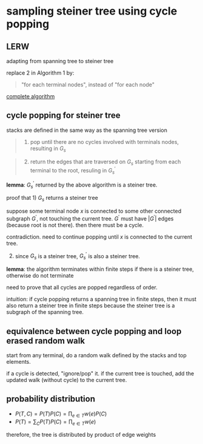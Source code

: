# sampling steiner tree using cycle popping


## LERW

adapting from spanning tree to steiner tree

replace 2 in Algorithm 1 by:

> "for each terminal nodes", instead of "for each node"

[complete algorithm](http://193.166.24.212/loop_erasing.pdf)

## cycle popping for steiner tree

stacks are defined in the same way as the spanning tree version

> 1) pop until there are no cycles involved with terminals nodes, resulting in $`G_s`$

> 2) return the edges that are traversed on $`G_s`$ starting from each terminal to the root, resuling in $`G_s^{'}`$


**lemma**: $`G_s^{'}`$ returned by the above algorithm is a steiner tree. 

proof that 1) $`G_s`$ returns a steiner tree

suppose some terminal node $`x`$ is connected to some other connected subgraph $`G^{'}`$, not touching the current tree. 
$`G^{'}`$ must have $`|G^{'}|`$ edges (because root is not there). then there must be a cycle. 

contradiction. need to continue popping until $`x`$ is connected to the current tree.

2) since $`G_s`$ is a steiner tree, $`G_s^{'}`$ is also a steiner tree. 

**lemma**: the algorithm terminates within finite steps if there is a steiner tree, otherwise do not terminate 

need to prove that all cycles are popped regardless of order. 

intuition: if cycle popping returns a spanning tree in finite steps, then it must also return a steiner tree in finite steps because the steiner tree is a subgraph of the spanning tree. 

## equivalence between cycle popping and loop erased random walk

start from any terminal, do a random walk defined by the stacks and top elements. 

if a cycle is detected, "ignore/pop" it. if the current tree is touched, add the updated walk (without cycle) to the current tree. 

## probability distribution

- $`P(T, C) = P(T)P(C)=\prod_{e \in T} w(e) P(C)`$
- $`P(T) = \sum_C P(T)P(C)=\prod_{e \in T} w(e)`$

therefore, the tree is distributed by product of edge weights


